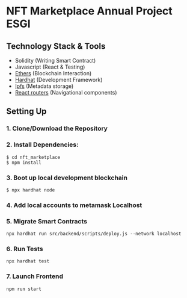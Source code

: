 # NFT Marketplace Annual Project ESGI

## Technology Stack & Tools
- Solidity (Writing Smart Contract)
- Javascript (React & Testing)
- [Ethers](https://docs.ethers.io/v5/) (Blockchain Interaction)
- [Hardhat](https://hardhat.org/) (Development Framework)
- [Ipfs](https://ipfs.io/) (Metadata storage)
- [React routers](https://v5.reactrouter.com/) (Navigational components)

## Setting Up
### 1. Clone/Download the Repository

### 2. Install Dependencies:
```
$ cd nft_marketplace
$ npm install
```
### 3. Boot up local development blockchain
```
$ npx hardhat node
```

### 4. Add local accounts to metamask Localhost

### 5. Migrate Smart Contracts
`npx hardhat run src/backend/scripts/deploy.js --network localhost`

### 6. Run Tests
`npx hardhat test`

### 7. Launch Frontend
`npm run start`

